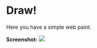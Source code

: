 # Draw!
Here you have a simple web paint.

**Screenshot:**
[![](https://imgur.com/8Sk1fzx.png)](https://imgur.com/8Sk1fzx.png)